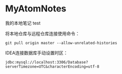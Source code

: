 # MyAtomNotes
我的本地笔记
test


将本地仓库与远程仓库连接使用命令：

~~~
git pull origin master --allow-unrelated-histories
~~~

IDEA连接数据库手动设置时区：

```
jdbc:mysql://localhost:3306/Database?serverTimezone=UTC&characterEncoding=utf-8
```

